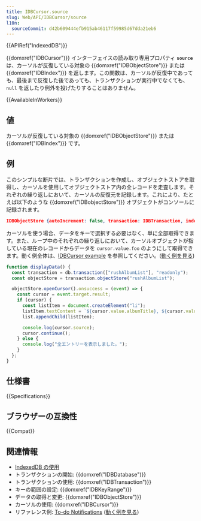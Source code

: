 ```yaml
---
title: IDBCursor.source
slug: Web/API/IDBCursor/source
l10n:
  sourceCommit: d42b609444efb915ab46117f59985d67dda21eb6
---
```


{{APIRef("IndexedDB")}}

{{domxref("IDBCursor")}} インターフェイスの読み取り専用プロパティ **`source`** は、カーソルが反復している対象の {{domxref("IDBObjectStore")}} または {{domxref("IDBIndex")}} を返します。この関数は、カーソルが反復中であっても、最後まで反復した後であっても、トランザクションが実行中でなくても、`null` を返したり例外を投げたりすることはありません。

{{AvailableInWorkers}}

## 値

カーソルが反復している対象の {{domxref("IDBObjectStore")}} または {{domxref("IDBIndex")}} です。

## 例

このシンプルな断片では、トランザクションを作成し、オブジェクトストアを取得し、カーソルを使用してオブジェクトストア内の全レコードを走査します。それぞれの繰り返しにおいて、カーソルの反復元を記録します。これにより、たとえば以下のような {{domxref("IDBobjectStore")}} オブジェクトがコンソールに記録されます。

```json
IDBObjectStore {autoIncrement: false, transaction: IDBTransaction, indexNames: DOMStringList, keyPath: "albumTitle", name: "rushAlbumList"…}
```

カーソルを使う場合、データをキーで選択する必要はなく、単に全部取得できます。また、ループ中のそれぞれの繰り返しにおいて、カーソルオブジェクトが指している現在のレコードからデータを `cursor.value.foo` のようにして取得できます。動く例全体は、[IDBCursor example](https://github.com/mdn/dom-examples/tree/main/indexeddb-examples/idbcursor) を参照してください。([動く例を見る](https://mdn.github.io/dom-examples/indexeddb-examples/idbcursor/))

```js
function displayData() {
  const transaction = db.transaction(["rushAlbumList"], "readonly");
  const objectStore = transaction.objectStore("rushAlbumList");

  objectStore.openCursor().onsuccess = (event) => {
    const cursor = event.target.result;
    if (cursor) {
      const listItem = document.createElement("li");
      listItem.textContent = `${cursor.value.albumTitle}, ${cursor.value.year}`;
      list.appendChild(listItem);

      console.log(cursor.source);
      cursor.continue();
    } else {
      console.log("全エントリーを表示しました。");
    }
  };
}
```

## 仕様書

{{Specifications}}

## ブラウザーの互換性

{{Compat}}

## 関連情報

- [IndexedDB の使用](/ja/docs/Web/API/IndexedDB_API/Using_IndexedDB)
- トランザクションの開始: {{domxref("IDBDatabase")}}
- トランザクションの使用: {{domxref("IDBTransaction")}}
- キーの範囲の設定: {{domxref("IDBKeyRange")}}
- データの取得と変更: {{domxref("IDBObjectStore")}}
- カーソルの使用: {{domxref("IDBCursor")}}
- リファレンス例: [To-do Notifications](https://github.com/mdn/dom-examples/tree/main/to-do-notifications) ([動く例を見る](https://mdn.github.io/dom-examples/to-do-notifications/))
